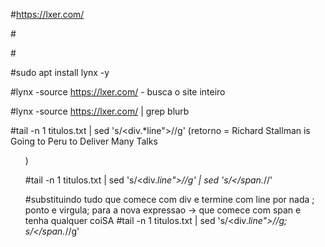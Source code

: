 #https://lxer.com/

#<div class="blurb">
#<span class="storyheadline">

#sudo apt install lynx -y

#lynx -source https://lxer.com/ - busca o site inteiro

#lynx -source https://lxer.com/ | grep blurb

#tail -n 1 titulos.txt | sed 's/<div.*line">//g' (retorno = Richard Stallman is Going to Peru to Deliver Many Talks</span></a></h2><ul class="meta">)


#tail -n 1 titulos.txt | sed 's/<div.*line">//g' | sed 's/\</span.*//'     

#substituindo tudo que comece com div e termine com line por nada ; ponto e virgula; para a nova expressao -> que comece com span e tenha qualquer coiSA
#tail -n 1 titulos.txt | sed 's/<div.*line">//g; s/<\/span.*//g'
